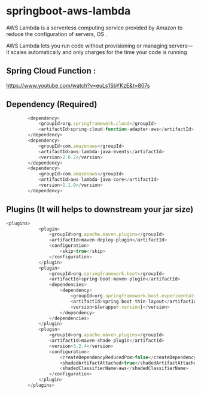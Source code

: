 # springboot-aws-lambda
AWS Lambda is a serverless computing service provided by Amazon to reduce the configuration of servers, OS .

AWS Lambda lets you run code without provisioning or managing servers—it scales automatically and only charges for the time your code is running

## Spring Cloud Function : 
https://www.youtube.com/watch?v=euLs1SbYKzE&t=807s


## Dependency (Required)

```javascript
		<dependency>
			<groupId>org.springframework.cloud</groupId>
			<artifactId>spring-cloud-function-adapter-aws</artifactId>
		</dependency>
		<dependency>
			<groupId>com.amazonaws</groupId>
			<artifactId>aws-lambda-java-events</artifactId>
			<version>2.0.2</version>
		</dependency>
		<dependency>
			<groupId>com.amazonaws</groupId>
			<artifactId>aws-lambda-java-core</artifactId>
			<version>1.1.0</version>
		</dependency>
```



## Plugins (It will helps to downstream your jar size)

```javascript
<plugins>
			<plugin>
				<groupId>org.apache.maven.plugins</groupId>
				<artifactId>maven-deploy-plugin</artifactId>
				<configuration>
					<skip>true</skip>
				</configuration>
			</plugin>
			<plugin>
				<groupId>org.springframework.boot</groupId>
				<artifactId>spring-boot-maven-plugin</artifactId>
				<dependencies>
					<dependency>
						<groupId>org.springframework.boot.experimental</groupId>
						<artifactId>spring-boot-thin-layout</artifactId>
						<version>${wrapper.version}</version>
					</dependency>
				</dependencies>
			</plugin>
			<plugin>
				<groupId>org.apache.maven.plugins</groupId>
				<artifactId>maven-shade-plugin</artifactId>
				<version>3.2.4</version>
				<configuration>
					<createDependencyReducedPom>false</createDependencyReducedPom>
					<shadedArtifactAttached>true</shadedArtifactAttached>
					<shadedClassifierName>aws</shadedClassifierName>
				</configuration>
			</plugin>
		</plugins>
```

